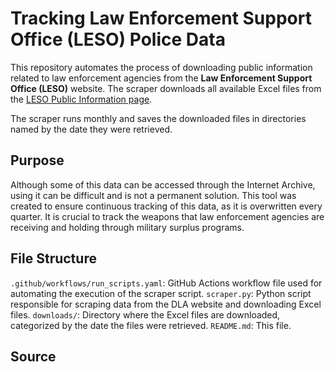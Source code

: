 # Tracking Law Enforcement Support Office (LESO) Police Data

This repository automates the process of downloading public information related to law enforcement agencies from the **Law Enforcement Support Office (LESO)** website. The scraper  downloads all available Excel files from the [LESO Public Information page](https://www.dla.mil/Disposition-Services/Offers/Law-Enforcement/Public-Information/).

The scraper runs monthly and saves the downloaded files in directories named by the date they were retrieved. 

## Purpose

Although some of this data can be accessed through the Internet Archive, using it can be difficult and is not a permanent solution. This tool was created to ensure continuous tracking of this data, as it is overwritten every quarter. It is crucial to track the weapons that law enforcement agencies are receiving and holding through military surplus programs.


## File Structure

`.github/workflows/run_scripts.yaml`: GitHub Actions workflow file used for automating the execution of the scraper script.
`scraper.py`: Python script responsible for scraping data from the DLA website and downloading Excel files.
`downloads/`: Directory where the Excel files are downloaded, categorized by the date the files were retrieved.
`README.md`: This file.

## Source
